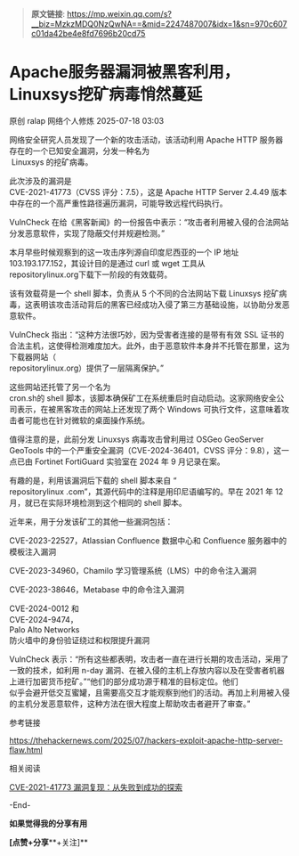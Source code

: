 > **原文链接**: https://mp.weixin.qq.com/s?__biz=MzkzMDQ0NzQwNA==&mid=2247487007&idx=1&sn=970c607c01da42be4e8fd7696b20cd75

#  Apache服务器漏洞被黑客利用，Linuxsys挖矿病毒悄然蔓延  
原创 ralap  网络个人修炼   2025-07-18 03:03  
  
网络安全研究人员发现了一个新的攻击活动，该活动利用 Apache HTTP 服务器存在的一个已知安全漏洞，分发一种名为  
 Linuxsys 的挖矿病毒。  
  
此次涉及的漏洞是   
CVE-2021-41773（CVSS 评分：7.5），这是 Apache HTTP Server 2.4.49 版本中存在的一个高严重性路径遍历漏洞，可能导致远程代码执行。  
  
VulnCheck 在给《黑客新闻》的一份报告中表示：“攻击者利用被入侵的合法网站分发恶意软件，实现了隐蔽交付并规避检测。”  
  
本月早些时候观察到的这一攻击序列源自印度尼西亚的一个 IP 地址   
103.193.177.152，其设计目的是通过 curl 或 wget 工具从   
repositorylinux.org下载下一阶段的有效载荷。  
  
该有效载荷是一个 shell 脚本，负责从 5 个不同的合法网站下载 Linuxsys 挖矿病毒，这表明该攻击活动背后的黑客已经成功入侵了第三方基础设施，以协助分发恶意软件。  
  
VulnCheck 指出：“这种方法很巧妙，因为受害者连接的是带有有效 SSL 证书的合法主机，这使得检测难度加大。此外，由于恶意软件本身并不托管在那里，这为下载器网站（  
repositorylinux.org）提供了一层隔离保护。”  
  
这些网站还托管了另一个名为   
cron.sh的 shell 脚本，该脚本确保矿工在系统重启时自动启动。这家网络安全公司表示，在被黑客攻击的网站上还发现了两个 Windows 可执行文件，这意味着攻击者可能也在针对微软的桌面操作系统。  
  
值得注意的是，此前分发 Linuxsys 病毒攻击曾利用过 OSGeo GeoServer GeoTools 中的一个严重安全漏洞（CVE-2024-36401，CVSS 评分：9.8），这一点已由 Fortinet FortiGuard 实验室在 2024 年 9 月记录在案。  
  
有趣的是，利用该漏洞后下载的 shell 脚本来自 “  
repositorylinux .com”，其源代码中的注释是用印尼语编写的。早在 2021 年 12 月，就已在实际环境检测到这个相同的 shell 脚本。  
  
近年来，用于分发该矿工的其他一些漏洞包括：  
  
CVE-2023-22527，Atlassian Confluence 数据中心和 Confluence 服务器中的模板注入漏洞  
  
CVE-2023-34960，Chamilo 学习管理系统（LMS）中的命令注入漏洞  
  
CVE-2023-38646，Metabase 中的命令注入漏洞  
  
CVE-2024-0012 和   
CVE-2024-9474，  
Palo Alto Networks  
防火墙中的身份验证绕过和权限提升漏洞  
  
VulnCheck 表示：“所有这些都表明，攻击者一直在进行长期的攻击活动，采用了一致的技术，如利用 n-day 漏洞、在被入侵的主机上存放内容以及在受害者机器上进行加密货币挖矿。”“他们的部分成功源于精准的目标定位。他们  
似乎会避开低交互蜜罐，且需要高交互才能观察到他们的活动。再加上利用被入侵的主机分发恶意软件，这种方法在很大程度上帮助攻击者避开了审查。”  
  
  
参考链接  
  
https://thehackernews.com/2025/07/hackers-exploit-apache-http-server-flaw.html  
  
  
相关阅读  
  
[CVE-2021-41773 漏洞复现：从失败到成功的探索](https://mp.weixin.qq.com/s?__biz=MzkzMDQ0NzQwNA==&mid=2247486827&idx=1&sn=a25724a950ba87c0352ab769c3f88bb2&scene=21#wechat_redirect)  
  
  
  
-End-  
  
  
  
**如果觉得我的分享有用**  
  
**[点赞+分享****+关注]**  
  
  
